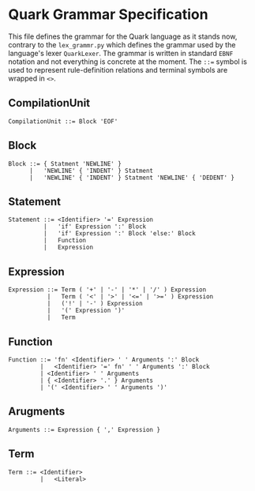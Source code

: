 # Quark Grammar Specification

This file defines the grammar for the Quark language as it stands now, contrary to the `lex_grammr.py` which defines the grammar used by the language's lexer `QuarkLexer`. The grammar is written in standard `EBNF` notation and not everything is concrete at the moment. The `::=` symbol is used to represent rule-definition relations and terminal symbols are wrapped in `<>`.

## CompilationUnit
    CompilationUnit ::= Block 'EOF'

## Block
    Block ::= { Statment 'NEWLINE' }
          |   'NEWLINE' { 'INDENT' } Statment
          |   'NEWLINE' { 'INDENT' } Statment 'NEWLINE' { 'DEDENT' }

## Statement
    Statement ::= <Identifier> '=' Expression
              |   'if' Expression ':' Block
              |   'if' Expression ':' Block 'else:' Block
              |   Function
              |   Expression

## Expression
    Expression ::= Term ( '+' | '-' | '*' | '/' ) Expression
               |   Term ( '<' | '>' | '<=' | '>=' ) Expression 
               |   ('!' | '-' ) Expression
               |   '(' Expression ')'
               |   Term

## Function
    Function ::= 'fn' <Identifier> ' ' Arguments ':' Block
             |   <Identifier> '=' fn' ' ' Arguments ':' Block
             | <Identifier> ' ' Arguments
             | { <Identifier> '.' } Arguments
             | '(' <Identifier> ' ' Arguments ')'

## Arugments
    Arguments ::= Expression { ',' Expression }

## Term
    Term ::= <Identifier>
             |   <Literal>